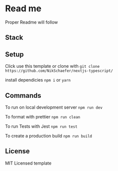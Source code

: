 # Read me

Proper Readme will follow

## Stack

## Setup

Click use this template or clone with
`git clone https://github.com/NikSchaefer/nextjs-typescript/`

install dependicies `npm i` or `yarn`

## Commands

To run on local development server `npm run dev`

To format with prettier `npm run clean`

To run Tests with Jest `npm run test`

To create a production build `npm run build`

## License

MIT Licensed template
